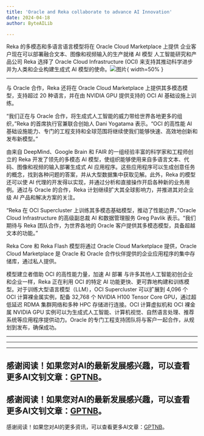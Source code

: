 ```yaml
---
title: 'Oracle and Reka collaborate to advance AI Innovation'
date: 2024-04-18
author: ByteAILib

---
```


Reka 的多模态和多语言语言模型将在 Oracle Cloud Marketplace 上提供
企业客户现在可以部署融合文本、图像和视频输入的生产就绪 AI 模型
人工智能研究和产品公司 Reka 选择了 Oracle Cloud Infrastructure (OCI) 来支持其推动科学进步并为人类和企业构建生成式 AI 模型的使命。![图片](https://ai-techpark.com/wp-content/uploads/2020/06/Buyer-Guide-500x281-1.jpg){ width=50% }

---
与 Oracle 合作，Reka 还将在 Oracle Cloud Marketplace 上提供其多模态模型，支持超过 20 种语言，并在由 NVIDIA GPU 提供支持的 OCI AI 基础设施上训练。

“我们正在与 Oracle 合作，将生成式人工智能的威力带给世界各地更多的组织，”Reka 的首席执行官兼联合创始人 Dani Yogatama 表示。“OCI 的高性能 AI 基础设施能力、专门的工程支持和全球范围将继续使我们能够快速、高效地创新和发布新模型。”

由来自 DeepMind、Google Brain 和 FAIR 的一组经验丰富的科学家和工程师创立的 Reka 开发了领先的多模态 AI 模型，使组织能够使用来自多语言文本、代码、图像和视频的输入部署生成式 AI 应用程序。这些应用程序可以生成创意任务的概念，找到各种问题的答案，并从大型数据集中获取见解。此外，Reka 的模型还可以使 AI 代理的开发得以实现，并通过分析和直接操作开启各种新的业务用例。通过与 Oracle 的合作，Reka 计划继续扩大其全球影响力，并推进其对企业级 AI 产品和解决方案的关注。

“Reka 在 OCI Supercluster 上训练其多模态基础模型，推动了性能边界，”Oracle Cloud Infrastructure 的高级副总裁 AI 和数据管理服务 Greg Pavlik 表示。“我们期待与 Reka 团队合作，为世界各地的 Oracle 客户提供其多模态模型，具备超越文本的功能。”

Reka Core 和 Reka Flash 模型将通过 Oracle Cloud Marketplace 提供，Oracle Cloud Marketplace 是 Oracle 和 Oracle 合作伙伴提供的企业应用程序的集中存储库，通过私人提供。

模型建立者借助 OCI 的高性能力量，加速 AI 部署
与许多其他人工智能初创企业和企业一样，Reka 正在利用 OCI 的特定 AI 功能更快、更可靠地构建和训练模型。对于训练大型语言模型（LLM），OCI Supercluster 可以扩展到 4,096 个 OCI 计算裸金属实例，配备 32,768 个 NVIDIA H100 Tensor Core GPU，通过超低延迟 RDMA 集群网络和多种 HPC 存储进行连接。OCI 计算虚拟机和 OCI 裸金属 NVIDIA GPU 实例可以为生成式人工智能、计算机视觉、自然语言处理、推荐系统等应用程序提供动力。Oracle 的专门工程支持团队将与客户一起合作，从规划到发布，确保成功。


---
---

---
感谢阅读！如果您对AI的最新发展感兴趣，可以查看更多AI文钊文章：[GPTNB](https://gptnb.com)。
---
感谢阅读！如果您对AI的最新发展感兴趣，可以查看更多AI文钊文章：[GPTNB](https://gptnb.com)。
---
感谢阅读！如果您对AI的更多资讯，可以查看更多AI文章：[GPTNB](https://gptnb.com)。